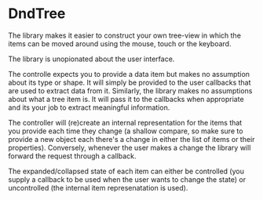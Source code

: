# DndTree

The library makes it easier to construct your own tree-view
in which the items can be moved around using the mouse, touch or the
keyboard.

The library is unopionated about the user interface.

The controlle expects you to provide a data item but makes no assumption
about its type or shape. It will simply be provided to the user callbacks that
are used to extract data from it. Similarly, the library makes no assumptions
about what a tree item is. It will pass it to the callbacks when appropriate
and its your job to extract meaningful information.

The controller will (re)create an internal representation for the items
that you provide each time they change (a shallow compare, so make
sure to provide a new object each there's a change in either
the list of items or their properties). Conversely, whenever the user
makes a change the library will forward the request through a
callback.

The expanded/collapsed state of each item can either be controlled
(you supply a callback to be used when the user wants to change the state)
or uncontrolled (the internal item represenatation is used).

